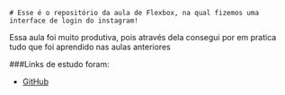     # Esse é o repositório da aula de Flexbox, na qual fizemos uma interface de login do instagram!

 Essa aula foi muito produtiva, pois através dela consegui por em pratica tudo que foi aprendido nas aulas anteriores

 ###Links de estudo foram:

 * [GitHub](https://github.com/SpruceGabriela/instagram-dio.git)